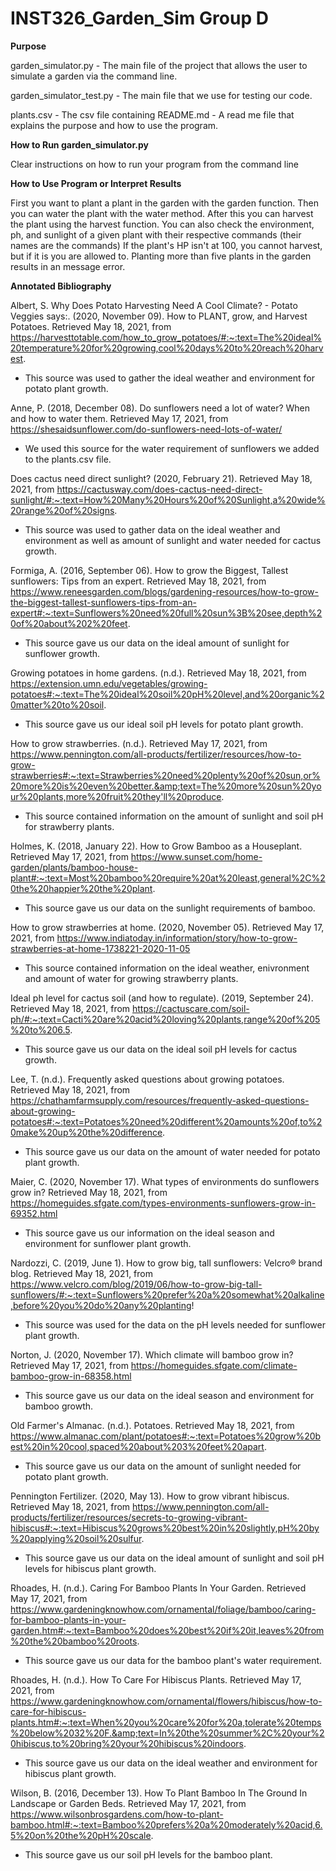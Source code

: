 # INST326_Garden_Sim Group D

**Purpose**

garden_simulator.py - The main file of the project that allows the user to simulate a garden via the command line.


garden_simulator_test.py - The main file that we use for testing our code.


plants.csv - The csv file containing 
README.md - A read me file that explains the purpose and how to use the program.


**How to Run garden_simulator.py**

Clear instructions on how to run your program from the command line

**How to Use Program or Interpret Results**

First you want to plant a plant in the garden with the garden function.
Then you can water the plant with the water method.
After this you can harvest the plant using the harvest function.
You can also check the environment, ph, and sunlight of a given plant with their respective commands (their names are the commands)
If the plant's HP isn't at 100, you cannot harvest, but if it is you are allowed to. 
Planting more than five plants in the garden results in an message error.

**Annotated Bibliography**

Albert, S. Why Does Potato Harvesting Need A Cool Climate? - Potato Veggies says:. (2020, November 09). How to PLANT, grow, and Harvest Potatoes. Retrieved May 18, 2021, from https://harvesttotable.com/how_to_grow_potatoes/#:~:text=The%20ideal%20temperature%20for%20growing,cool%20days%20to%20reach%20harvest.

   - This source was used to gather the ideal weather and environment for potato plant growth. 

Anne, P. (2018, December 08). Do sunflowers need a lot of water? When and how to water them. Retrieved May 17, 2021, from https://shesaidsunflower.com/do-sunflowers-need-lots-of-water/

   - We used this source for the water requirement of sunflowers we added to the plants.csv file. 

Does cactus need direct sunlight? (2020, February 21). Retrieved May 18, 2021, from https://cactusway.com/does-cactus-need-direct-sunlight/#:~:text=How%20Many%20Hours%20of%20Sunlight,a%20wide%20range%20of%20signs.

   - This source was used to gather data on the ideal weather and environment as well as amount of sunlight and water needed for cactus growth. 

Formiga, A. (2016, September 06). How to grow the Biggest, Tallest sunflowers: Tips from an expert. Retrieved May 18, 2021, from https://www.reneesgarden.com/blogs/gardening-resources/how-to-grow-the-biggest-tallest-sunflowers-tips-from-an-expert#:~:text=Sunflowers%20need%20full%20sun%3B%20see,depth%20of%20about%202%20feet.

   - This source gave us our data on the ideal amount of sunlight for sunflower growth. 

Growing potatoes in home gardens. (n.d.). Retrieved May 18, 2021, from https://extension.umn.edu/vegetables/growing-potatoes#:~:text=The%20ideal%20soil%20pH%20level,and%20organic%20matter%20to%20soil.

   - This source gave us our ideal soil pH levels for potato plant growth. 

How to grow strawberries. (n.d.). Retrieved May 17, 2021, from https://www.pennington.com/all-products/fertilizer/resources/how-to-grow-strawberries#:~:text=Strawberries%20need%20plenty%20of%20sun,or%20more%20is%20even%20better.&amp;text=The%20more%20sun%20your%20plants,more%20fruit%20they'll%20produce.

   - This source contained information on the amount of sunlight and soil pH for strawberry plants. 

Holmes, K. (2018, January 22). How to Grow Bamboo as a Houseplant. Retrieved May 17, 2021, from https://www.sunset.com/home-garden/plants/bamboo-house-plant#:~:text=Most%20bamboo%20require%20at%20least,general%2C%20the%20happier%20the%20plant.

   - This source gave us our data on the sunlight requirements of bamboo.

How to grow strawberries at home. (2020, November 05). Retrieved May 17, 2021, from https://www.indiatoday.in/information/story/how-to-grow-strawberries-at-home-1738221-2020-11-05

   - This source contained information on the ideal weather, enivronment and amount of water for growing strawberry plants. 

Ideal ph level for cactus soil (and how to regulate). (2019, September 24). Retrieved May 18, 2021, from https://cactuscare.com/soil-ph/#:~:text=Cacti%20are%20acid%20loving%20plants,range%20of%205%20to%206.5.

   - This source gave us our data on the ideal soil pH levels for cactus growth. 

Lee, T. (n.d.). Frequently asked questions about growing potatoes. Retrieved May 18, 2021, from https://chathamfarmsupply.com/resources/frequently-asked-questions-about-growing-potatoes#:~:text=Potatoes%20need%20different%20amounts%20of,to%20make%20up%20the%20difference.

   - This source gave us our data on the amount of water needed for potato plant growth. 

Maier, C. (2020, November 17). What types of environments do sunflowers grow in? Retrieved May 18, 2021, from https://homeguides.sfgate.com/types-environments-sunflowers-grow-in-69352.html

   - This source gave us our information on the ideal season and environment for sunflower plant growth. 

Nardozzi, C. (2019, June 1). How to grow big, tall sunflowers: Velcro® brand blog. Retrieved May 18, 2021, from https://www.velcro.com/blog/2019/06/how-to-grow-big-tall-sunflowers/#:~:text=Sunflowers%20prefer%20a%20somewhat%20alkaline,before%20you%20do%20any%20planting!

   - This source was used for the data on the pH levels needed for sunflower plant growth. 

Norton, J. (2020, November 17). Which climate will bamboo grow in? Retrieved May 17, 2021, from https://homeguides.sfgate.com/climate-bamboo-grow-in-68358.html

   - This source gave us our data on the ideal season and environment for bamboo growth. 

Old Farmer's Almanac. (n.d.). Potatoes. Retrieved May 18, 2021, from https://www.almanac.com/plant/potatoes#:~:text=Potatoes%20grow%20best%20in%20cool,spaced%20about%203%20feet%20apart.

   - This source gave us our data on the amount of sunlight needed for potato plant growth.

Pennington Fertilizer. (2020, May 13). How to grow vibrant hibiscus. Retrieved May 18, 2021, from https://www.pennington.com/all-products/fertilizer/resources/secrets-to-growing-vibrant-hibiscus#:~:text=Hibiscus%20grows%20best%20in%20slightly,pH%20by%20applying%20soil%20sulfur.

   - This source gave us our data on the ideal amount of sunlight and soil pH levels for hibiscus plant growth. 

Rhoades, H. (n.d.). Caring For Bamboo Plants In Your Garden. Retrieved May 17, 2021, from https://www.gardeningknowhow.com/ornamental/foliage/bamboo/caring-for-bamboo-plants-in-your-garden.htm#:~:text=Bamboo%20does%20best%20if%20it,leaves%20from%20the%20bamboo%20roots.

   - This source gave us our data for the bamboo plant's water requirement. 

Rhoades, H. (n.d.). How To Care For Hibiscus Plants. Retrieved May 17, 2021, from https://www.gardeningknowhow.com/ornamental/flowers/hibiscus/how-to-care-for-hibiscus-plants.htm#:~:text=When%20you%20care%20for%20a,tolerate%20temps%20below%2032%20F.&amp;text=In%20the%20summer%2C%20your%20hibiscus,to%20bring%20your%20hibiscus%20indoors.

   - This source gave us our data on the ideal weather and environment for hibiscus plant growth. 

Wilson, B. (2016, December 13). How To Plant Bamboo In The Ground In Landscape or Garden Beds. Retrieved May 17, 2021, from https://www.wilsonbrosgardens.com/how-to-plant-bamboo.html#:~:text=Bamboo%20prefers%20a%20moderately%20acid,6.5%20on%20the%20pH%20scale.
   - This source gave us our soil pH levels for the bamboo plant. 

















   

   

